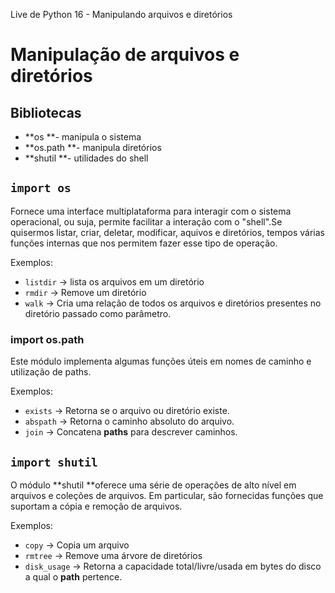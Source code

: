 Live de Python 16 - Manipulando arquivos e diretórios

# Manipulação de arquivos e diretórios

## Bibliotecas

- **os **\- manipula o sistema
- **os.path **\- manipula diretórios
- **shutil **\- utilidades do shell

## `import os`

Fornece uma interface multiplataforma para interagir com o sistema operacional, ou suja, permite facilitar a interação com o "shell".Se quisermos listar, criar, deletar, modificar, aquivos e diretórios, tempos várias funções internas que nos permitem fazer esse tipo de operação.

Exemplos:

- `listdir` -\> lista os arquivos em um diretório
- `rmdir` -\> Remove um diretório
- `walk` -\> Cria uma relação de todos os arquivos e diretórios presentes no diretório passado como parâmetro.

### import os.path

Este módulo implementa algumas funções úteis em nomes de caminho e utilização de paths.

Exemplos:

- `exists` -\> Retorna se o arquivo ou diretório existe.
- `abspath` -\> Retorna o caminho absoluto do arquivo.
- `join` -\> Concatena **paths** para descrever caminhos.

## `import shutil`

O módulo **shutil **oferece uma série de operações de alto nível em arquivos e coleções de arquivos. Em particular, são fornecidas funções que suportam a cópia e remoção de arquivos.

Exemplos:

- `copy` -\> Copia um arquivo
- `rmtree` -\> Remove uma árvore de diretórios
- `disk_usage` -\> Retorna a capacidade total/livre/usada em bytes do disco a qual o **path** pertence.